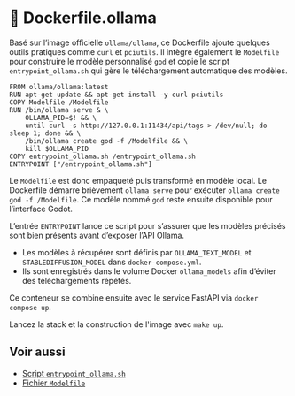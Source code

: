 # 🐋 Dockerfile.ollama

Basé sur l’image officielle `ollama/ollama`, ce Dockerfile ajoute quelques outils pratiques comme `curl` et `pciutils`. Il intègre également le `Modelfile` pour construire le modèle personnalisé `god` et copie le script `entrypoint_ollama.sh` qui gère le téléchargement automatique des modèles.

```
FROM ollama/ollama:latest
RUN apt-get update && apt-get install -y curl pciutils
COPY Modelfile /Modelfile
RUN /bin/ollama serve & \
    OLLAMA_PID=$! && \
    until curl -s http://127.0.0.1:11434/api/tags > /dev/null; do sleep 1; done && \
    /bin/ollama create god -f /Modelfile && \
    kill $OLLAMA_PID
COPY entrypoint_ollama.sh /entrypoint_ollama.sh
ENTRYPOINT ["/entrypoint_ollama.sh"]
```

Le `Modelfile` est donc empaqueté puis transformé en modèle local. Le Dockerfile démarre brièvement `ollama serve` pour exécuter `ollama create god -f /Modelfile`. Ce modèle nommé `god` reste ensuite disponible pour l’interface Godot.

L’entrée `ENTRYPOINT` lance ce script pour s’assurer que les modèles précisés sont bien présents avant d’exposer l’API Ollama.

- Les modèles à récupérer sont définis par `OLLAMA_TEXT_MODEL` et `STABLEDIFFUSION_MODEL` dans `docker-compose.yml`.
- Ils sont enregistrés dans le volume Docker `ollama_models` afin d’éviter des téléchargements répétés.

Ce conteneur se combine ensuite avec le service FastAPI via `docker compose up`.

Lancez la stack et la construction de l'image avec `make up`.

## Voir aussi

- [Script `entrypoint_ollama.sh`](entrypoint-ollama.md)
- [Fichier `Modelfile`](modelfile.md)

